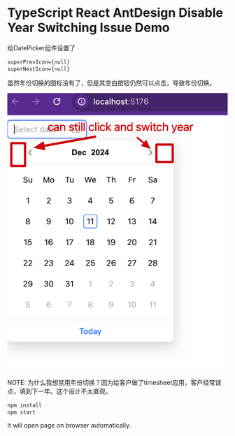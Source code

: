 TypeScript React AntDesign Disable Year Switching Issue Demo
=================================

给DatePicker组件设置了

```
superPrevIcon={null}
superNextIcon={null}
```

虽然年份切换的图标没有了，但是其空白按钮仍然可以点击，导致年份切换。

![alt text](image.png)

NOTE: 为什么我想禁用年份切换？因为给客户做了timesheet应用，客户经常误点，填到下一年。这个设计不太直观。


```
npm install
npm start
```

It will open page on browser automatically.
